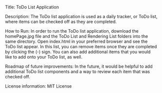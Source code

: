 Title: ToDo List Application

Description: The ToDo list application is used as a daily tracker, or ToDo list, where items can be checked off as they are completed. 

How to Run: In order to run the ToDo list application, download the homePage.jpg file and the ToDo List and Rendering List folders into the same directory. Open index.html in your preferred browser and see the ToDo list appear. In this list, you can remove items once they are completed by clicking the (-) sign. You can also add additional items that you would like to add onto your ToDo list, as well.

Roadmap of future improvements: In the future, it would be helpful to add additional ToDo list components and a way to review each item that was checked off. 

License information: MIT License

